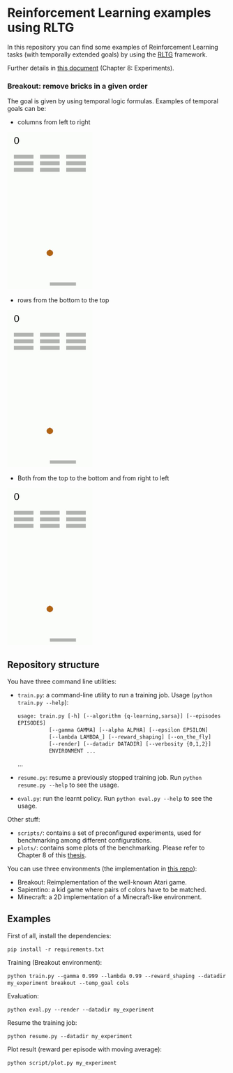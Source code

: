 # Reinforcement Learning examples using RLTG

In this repository you can find some examples of Reinforcement Learning tasks (with temporally extended goals) by using the [RLTG](https://github.com/MarcoFavorito/rltg) framework.

Further details in [this document](https://github.com/MarcoFavorito/master-thesis/blob/1.0.0/thesis.pdf) (Chapter 8: Experiments).

### Breakout: remove bricks in a given order
The goal is given by using temporal logic formulas.
Examples of temporal goals can be:

- columns from left to right

![](./docs/breakout-left-right.gif)

- rows from the bottom to the top

![](./docs/breakout-bottom-top.gif)

- Both from the top to the bottom and from right to left

![](docs/breakout-top-bottom-right-left.gif)

## Repository structure

You have three command line utilities:
- `train.py`: a command-line utility to run a training job. Usage (`python train.py --help`):

      usage: train.py [-h] [--algorithm {q-learning,sarsa}] [--episodes EPISODES]
                [--gamma GAMMA] [--alpha ALPHA] [--epsilon EPSILON]
                [--lambda LAMBDA_] [--reward_shaping] [--on_the_fly]
                [--render] [--datadir DATADIR] [--verbosity {0,1,2}]
                ENVIRONMENT ...

    ...

- `resume.py`: resume a previously stopped training job. Run `python resume.py --help` to see the usage.

- `eval.py`: run the learnt policy. Run `python eval.py --help` to see the usage.

Other stuff:
- `scripts/`: contains a set of preconfigured experiments, used for benchmarking among different configurations.
- `plots/`: contains some plots of the benchmarking. Please refer to Chapter 8 of this [thesis](https://github.com/MarcoFavorito/master-thesis/blob/1.0.0/thesis.pdf).



You can use three environments (the implementation in [this repo](https://github.com/MarcoFavorito/RLgames)):
- Breakout: Reimplementation of the well-known Atari game.
- Sapientino: a kid game where pairs of colors have to be matched.
- Minecraft: a 2D implementation of a Minecraft-like environment.



## Examples
First of all, install the dependencies:

    pip install -r requirements.txt

Training (Breakout environment):

```
python train.py --gamma 0.999 --lambda 0.99 --reward_shaping --datadir my_experiment breakout --temp_goal cols
```

Evaluation:

```
python eval.py --render --datadir my_experiment
```

Resume the training job:
```
python resume.py --datadir my_experiment
```


Plot result (reward per episode with moving average):

```
python script/plot.py my_experiment
```